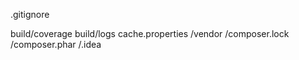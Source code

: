 .gitignore






build/coverage
build/logs
cache.properties
/vendor
/composer.lock
/composer.phar
/.idea









